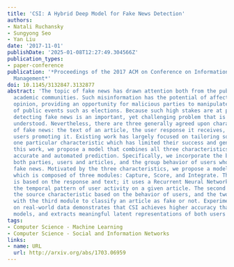 ```yaml
---
title: 'CSI: A Hybrid Deep Model for Fake News Detection'
authors:
- Natali Ruchansky
- Sungyong Seo
- Yan Liu
date: '2017-11-01'
publishDate: '2025-01-08T12:27:49.304566Z'
publication_types:
- paper-conference
publication: '*Proceedings of the 2017 ACM on Conference on Information and Knowledge
  Management*'
doi: 10.1145/3132847.3132877
abstract: 'The topic of fake news has drawn attention both from the public and the
  academic communities. Such misinformation has the potential of affecting public
  opinion, providing an opportunity for malicious parties to manipulate the outcomes
  of public events such as elections. Because such high stakes are at play, automatically
  detecting fake news is an important, yet challenging problem that is not yet well
  understood. Nevertheless, there are three generally agreed upon characteristics
  of fake news: the text of an article, the user response it receives, and the source
  users promoting it. Existing work has largely focused on tailoring solutions to
  one particular characteristic which has limited their success and generality. In
  this work, we propose a model that combines all three characteristics for a more
  accurate and automated prediction. Specifically, we incorporate the behavior of
  both parties, users and articles, and the group behavior of users who propagate
  fake news. Motivated by the three characteristics, we propose a model called CSI
  which is composed of three modules: Capture, Score, and Integrate. The first module
  is based on the response and text; it uses a Recurrent Neural Network to capture
  the temporal pattern of user activity on a given article. The second module learns
  the source characteristic based on the behavior of users, and the two are integrated
  with the third module to classify an article as fake or not. Experimental analysis
  on real-world data demonstrates that CSI achieves higher accuracy than existing
  models, and extracts meaningful latent representations of both users and articles.'
tags:
- Computer Science - Machine Learning
- Computer Science - Social and Information Networks
links:
- name: URL
  url: http://arxiv.org/abs/1703.06959
---
```

